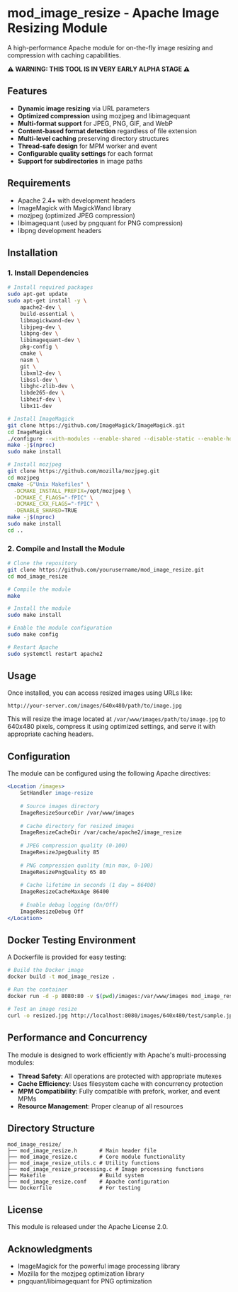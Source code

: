 # mod_image_resize - Apache Image Resizing Module

A high-performance Apache module for on-the-fly image resizing and compression with caching capabilities.

**⚠️ WARNING: THIS TOOL IS IN VERY EARLY ALPHA STAGE ⚠️**


## Features

- **Dynamic image resizing** via URL parameters
- **Optimized compression** using mozjpeg and libimagequant
- **Multi-format support** for JPEG, PNG, GIF, and WebP
- **Content-based format detection** regardless of file extension
- **Multi-level caching** preserving directory structures
- **Thread-safe design** for MPM worker and event
- **Configurable quality settings** for each format
- **Support for subdirectories** in image paths

## Requirements

- Apache 2.4+ with development headers
- ImageMagick with MagickWand library
- mozjpeg (optimized JPEG compression)
- libimagequant (used by pngquant for PNG compression)
- libpng development headers

## Installation

### 1. Install Dependencies

```bash
# Install required packages
sudo apt-get update
sudo apt-get install -y \
    apache2-dev \
    build-essential \
    libmagickwand-dev \
    libjpeg-dev \
    libpng-dev \
    libimagequant-dev \
    pkg-config \
    cmake \
    nasm \
    git \
    libxml2-dev \
    libssl-dev \
    libghc-zlib-dev \
    libde265-dev \
    libheif-dev \
    libx11-dev

# Install ImageMagick
git clone https://github.com/ImageMagick/ImageMagick.git
cd ImageMagick
./configure --with-modules --enable-shared --disable-static --enable-hdri
make -j$(nproc)
sudo make install

# Install mozjpeg
git clone https://github.com/mozilla/mozjpeg.git
cd mozjpeg
cmake -G"Unix Makefiles" \
  -DCMAKE_INSTALL_PREFIX=/opt/mozjpeg \
  -DCMAKE_C_FLAGS="-fPIC" \
  -DCMAKE_CXX_FLAGS="-fPIC" \
  -DENABLE_SHARED=TRUE
make -j$(nproc)
sudo make install
cd ..
```

### 2. Compile and Install the Module

```bash
# Clone the repository
git clone https://github.com/yourusername/mod_image_resize.git
cd mod_image_resize

# Compile the module
make

# Install the module
sudo make install

# Enable the module configuration
sudo make config

# Restart Apache
sudo systemctl restart apache2
```

## Usage

Once installed, you can access resized images using URLs like:

```
http://your-server.com/images/640x480/path/to/image.jpg
```

This will resize the image located at `/var/www/images/path/to/image.jpg` to 640x480 pixels, compress it using optimized settings, and serve it with appropriate caching headers.

## Configuration

The module can be configured using the following Apache directives:

```apache
<Location /images>
    SetHandler image-resize
    
    # Source images directory
    ImageResizeSourceDir /var/www/images
    
    # Cache directory for resized images
    ImageResizeCacheDir /var/cache/apache2/image_resize
    
    # JPEG compression quality (0-100)
    ImageResizeJpegQuality 85
    
    # PNG compression quality (min max, 0-100)
    ImageResizePngQuality 65 80
    
    # Cache lifetime in seconds (1 day = 86400)
    ImageResizeCacheMaxAge 86400
    
    # Enable debug logging (On/Off)
    ImageResizeDebug Off
</Location>
```

## Docker Testing Environment

A Dockerfile is provided for easy testing:

```bash
# Build the Docker image
docker build -t mod_image_resize .

# Run the container
docker run -d -p 8080:80 -v $(pwd)/images:/var/www/images mod_image_resize

# Test an image resize
curl -o resized.jpg http://localhost:8080/images/640x480/test/sample.jpg
```

## Performance and Concurrency

The module is designed to work efficiently with Apache's multi-processing modules:

- **Thread Safety**: All operations are protected with appropriate mutexes
- **Cache Efficiency**: Uses filesystem cache with concurrency protection
- **MPM Compatibility**: Fully compatible with prefork, worker, and event MPMs
- **Resource Management**: Proper cleanup of all resources

## Directory Structure

```
mod_image_resize/
├── mod_image_resize.h       # Main header file
├── mod_image_resize.c       # Core module functionality
├── mod_image_resize_utils.c # Utility functions
├── mod_image_resize_processing.c # Image processing functions
├── Makefile                 # Build system
├── mod_image_resize.conf    # Apache configuration
└── Dockerfile               # For testing
```

## License

This module is released under the Apache License 2.0.

## Acknowledgments

- ImageMagick for the powerful image processing library
- Mozilla for the mozjpeg optimization library
- pngquant/libimagequant for PNG optimization
